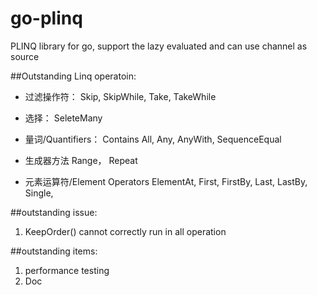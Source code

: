 ﻿go-plinq
========

PLINQ library for go, support the lazy evaluated and can use channel as source


##Outstanding Linq operatoin:
* 过滤操作符：
Skip, SkipWhile, Take, TakeWhile

* 选择：
SeleteMany

* 量词/Quantifiers：
Contains
All, Any, AnyWith, 
SequenceEqual

* 生成器方法
Range， Repeat

* 元素运算符/Element Operators
ElementAt, First, FirstBy, Last, LastBy, Single, 

##outstanding issue:
1. KeepOrder() cannot correctly run in all operation

##outstanding items:
1. performance testing
2. Doc